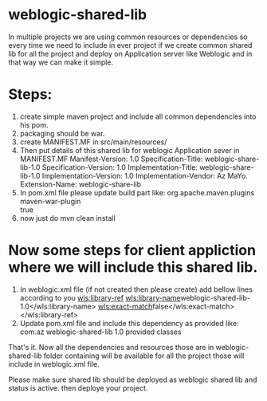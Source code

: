 # weblogic-shared-lib
In multiple projects we are using common resources or dependencies so every time we need to include in ever project if we create common shared lib for all the project and deploy on Application server like Weblogic and in that way we can make it simple.


# Steps:
1) create simple maven project and include all common dependencies into his pom.
2) packaging should be war.
3) create MANIFEST.MF in src/main/resources/
4) Then put details of this shared lib for weblogic Application sever in MANIFEST.MF
  Manifest-Version: 1.0
  Specification-Title: weblogic-share-lib-1.0
  Specification-Version: 1.0
  Implementation-Title: weblogic-share-lib-1.0
  Implementation-Version: 1.0
  Implementation-Vendor: Az MaYo.
  Extension-Name: weblogic-share-lib
5) In pom.xml file please update build part like:
	<build>
		<plugins>
			<plugin>
				<groupId>org.apache.maven.plugins</groupId>
				<artifactId>maven-war-plugin</artifactId>				
				<configuration>
					<attachClasses>true</attachClasses>
				</configuration>
			</plugin>
		</plugins>
	</build>
5) now just do mvn clean install

# Now some steps for client appliction where we will include this shared lib.
1) In weblogic.xml file (if not created then please create) add bellow lines according to you
	<wls:library-ref>
        	<wls:library-name>weblogic-shared-lib-1.0</wls:library-name>
        	<wls:exact-match>false</wls:exact-match>
    	</wls:library-ref>  
2) Update pom.xml file and include this dependency as provided like:
	<dependency>
		<groupId>com.az</groupId>
		<artifactId>weblogic-shared-lib</artifactId>
		<version>1.0</version>
		<scope>provided</scope>
		<classifier>classes</classifier>
    	</dependency>

That's it.
Now all the dependencies and resources those are in weblogic-shared-lib folder containing will be available for all the project those will include in weblogic.xml file.

Please make sure shared lib should be deployed as weblogic shared lib and status is active. then deploye your project.
